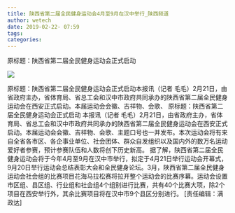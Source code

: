 ```yaml
---
title: 陕西省第二届全民健身运动会4月至9月在汉中举行_陕西频道
author: wetech
date: 2019-02-22- 07:59
tags: 
categories: 
---
```

原标题：陕西省第二届全民健身运动会正式启动
<!-- more -->
                
<img align="center" border="0" src="http://p2.ifengimg.com/a/2016/0810/204c433878d5cf9size1_w16_h16.png" />
                
            
原标题：陕西省第二届全民健身运动会正式启动本报讯（记者 毛毛）2月21日，由省政府主办，省体育局、省总工会和汉中市政府共同承办的陕西省第二届全民健身运动会在西安正式启动。本届运动会会徽、吉祥物、会歌、
原标题：陕西省第二届全民健身运动会正式启动
本报讯（记者 毛毛）2月21日，由省政府主办，省体育局、省总工会和汉中市政府共同承办的陕西省第二届全民健身运动会在西安正式启动。本届运动会会徽、吉祥物、会歌、主题口号也一并发布。本次运动会将有来自全省各市区、各企事业单位、社会团体、群众自发组织以及国内外的数万名运动爱好者参赛，预计参赛队伍和人数将创下历史新高。
据了解，陕西省第二届全民健身运动会将于今年4月至9月在汉中市举行，拟定于4月21日举行运动会开幕式，9月20日举行运动会总结表彰大会和全民健身论坛。3月，陕西省第二届全民健身运动会社会组的比赛项目花海马拉松赛将拉开整个运动会的比赛序幕。运动会设置市区组、县区组、行业组和社会组4个组别进行比赛，共有40个比赛大项，除2个项目在西安举行外，其余比赛项目将在汉中市9个县区分别进行。
[责任编辑：满政达]
            
